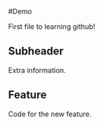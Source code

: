 #Demo

First file to learning github!

## Subheader

Extra information.

## Feature

Code for the new feature.